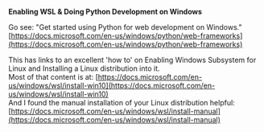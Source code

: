 **Enabling WSL & Doing Python Development on Windows**  

Go see: "Get started using Python for web development on Windows."  [https://docs.microsoft.com/en-us/windows/python/web-frameworks](https://docs.microsoft.com/en-us/windows/python/web-frameworks)  

This has links to an excellent 'how to' on Enabling Windows Subsystem for Linux and Installing a Linux distribution into it.  
Most of that content is at: [https://docs.microsoft.com/en-us/windows/wsl/install-win10](https://docs.microsoft.com/en-us/windows/wsl/install-win10)  
And I found the manual installation of your Linux distribution helpful: [https://docs.microsoft.com/en-us/windows/wsl/install-manual](https://docs.microsoft.com/en-us/windows/wsl/install-manual)  
